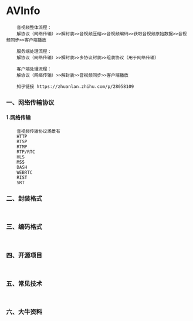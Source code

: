 # AVInfo
```
    音视频整体流程：
    解协议（网络传输）>>解封装>>音视频压缩>>音视频编码>>获取音视频原始数据>>音视频同步>>客户端播放

    服务端处理流程：
    解协议（网络传输）>>解封装>>多协议封装>>组装协议（用于网络传输）

    客户端处理流程：
    解协议（网络传输）>>解封装>>音视频同步>>客户端播放
    
    知乎链接 https://zhuanlan.zhihu.com/p/28058109
```

### 一、网络传输协议

#### 1.网络传输
```
    音视频传输协议场景有
    HTTP
    RTSP
    RTMP
    RTP/RTC
    HLS
    MSS
    DASH
    WEBRTC
    RIST
    SRT
```

### 二、封装格式
```
    
```  

### 三、编码格式
```
  
```

### 四、开源项目
```
  
```

### 五、常见技术
```
  
```

### 六、大牛资料
```
  
```
